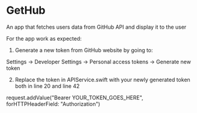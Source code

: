 # GetHub
An app that fetches users data from GitHub API and display it to the user

For the app work as expected:

1. Generate a new token from GitHub website by going to:

Settings -> Developer Settings -> Personal access tokens -> Generate new token

2. Replace the token in APIService.swift with your newly generated token both in line 20 and line 42

request.addValue("Bearer YOUR_TOKEN_GOES_HERE", forHTTPHeaderField: "Authorization")

